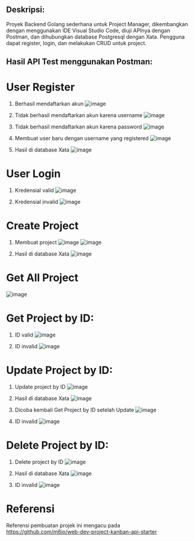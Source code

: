 ## Deskripsi:
Proyek Backend Golang sederhana untuk Project Manager, dikembangkan dengan menggunakan IDE Visual Studio Code, diuji APInya dengan Postman, dan dihubungkan database Postgresql dengan Xata. Pengguna dapat register, login, dan melakukan CRUD untuk project.

## Hasil API Test menggunakan Postman:
# User Register
1. Berhasil mendaftarkan akun
![image](https://github.com/user-attachments/assets/166e5d67-9be8-49f2-8982-295df6c99b7c)

2. Tidak berhasil mendaftarkan akun karena username
![image](https://github.com/user-attachments/assets/df92cf26-d1c4-431e-aa0f-4153652f6f07)

3. Tidak berhasil mendaftarkan akun karena password
![image](https://github.com/user-attachments/assets/7fb8dbe7-5b92-447b-aef1-e1fc1eeb08b8)

4. Membuat user baru dengan username yang registered
![image](https://github.com/user-attachments/assets/0990d42f-f76e-4201-9f97-b5567272ad62)

5. Hasil di database Xata
![image](https://github.com/user-attachments/assets/edbbe23f-ff24-49c0-b75b-793b491e4398)

# User Login
1. Kredensial valid
![image](https://github.com/user-attachments/assets/292a8e36-e37d-4bd6-ba95-25c55a51e281)

2. Kredensial invalid
![image](https://github.com/user-attachments/assets/cefda2ed-3301-46e1-8f9a-9725e10be126)

# Create Project
1. Membuat project
![image](https://github.com/user-attachments/assets/00797cfd-bbc2-4bc0-bef2-aee3e73c9c38)
![image](https://github.com/user-attachments/assets/d188dbab-9e32-4dbd-8da0-e07fb8236d21)

2. Hasil di database Xata
![image](https://github.com/user-attachments/assets/d50eecd1-e2ba-436a-befb-45570adbbd32)

# Get All Project
![image](https://github.com/user-attachments/assets/0e47ecc9-6c24-4d6d-bbd0-00fdf2afdfe5)

# Get Project by ID:
1. ID valid
![image](https://github.com/user-attachments/assets/9e568715-a865-49db-a6d3-2de2ac40c572)

2. ID invalid
![image](https://github.com/user-attachments/assets/74b42074-85fb-4d45-aef6-45034397e169)

# Update Project by ID:
1. Update project by ID
![image](https://github.com/user-attachments/assets/a4b36dc5-d8cf-40f1-964e-db0bde0fab2e)

2. Hasil di database Xata
![image](https://github.com/user-attachments/assets/5ce582da-a90f-40f6-82fc-3319a6e21548)

3. Dicoba kembali Get Project by ID setelah Update
![image](https://github.com/user-attachments/assets/468d88c9-1de7-4bea-b534-9c90b8143185)

4. ID invalid
![image](https://github.com/user-attachments/assets/60f7438a-78ac-48b9-9b31-105751179dec)

# Delete Project by ID:
1. Delete project by ID
![image](https://github.com/user-attachments/assets/b6ca2968-916f-494a-9dd0-f87fc3c7088f)

2. Hasil di database Xata
![image](https://github.com/user-attachments/assets/def19a0d-13ad-4719-a6bd-f35658ba5489)

3. ID invalid
![image](https://github.com/user-attachments/assets/34d02792-4b00-4557-becd-5af61a871ab5)

# Referensi
Referensi pembuatan projek ini mengacu pada https://github.com/m6io/web-dev-project-kanban-api-starter
